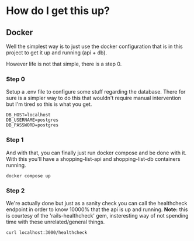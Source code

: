 # How do I get this up?

## Docker
Well the simplest way is to just use the docker configuration that is in this project to get it up and running (api + db).

However life is not that simple, there is a step 0.

### Step 0
Setup a .env file to configure some stuff regarding the database. There for sure is a simpler way to do this that wouldn't require manual intervention but I'm tired so this is what you get.
```
DB_HOST=localhost
DB_USERNAME=postgres
DB_PASSWORD=postgres
```

### Step 1
And with that, you can finally just run docker compose and be done with it. With this you'll have a shopping-list-api and shopping-list-db containers running.
```
docker compose up
```

### Step 2
We're actually done but just as a sanity check you can call the healthcheck endpoint in order to know 10000% that the api is up and running.
**Note:** this is courtesy of the 'rails-healthcheck' gem, insteresting way of not spending time with these unrelated/general things.
```
curl localhost:3000/healthcheck
```
